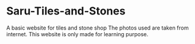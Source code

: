 # Saru-Tiles-and-Stones
A basic website for tiles and stone shop
The photos used are taken from internet.
This website is only made for learning purpose.
